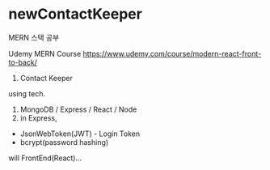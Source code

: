# newContactKeeper
MERN 스택 공부

Udemy MERN Course
https://www.udemy.com/course/modern-react-front-to-back/

1. Contact Keeper

using tech.
 1. MongoDB / Express / React / Node
 2. in Express, 
  - JsonWebToken(JWT) - Login Token
  - bcrypt(password hashing)

will FrontEnd(React)...
